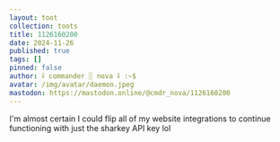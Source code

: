 ```yaml
---
layout: toot
collection: toots
title: 1126160200
date: 2024-11-26
published: true
tags: []
pinned: false
author: ⸸ commander ░ nova ⸸ :~$
avatar: /img/avatar/daemon.jpeg
mastodon: https://mastodon.online/@cmdr_nova/1126160200
---
```


I'm almost certain I could flip all of my website integrations to continue functioning with just the sharkey API key lol
